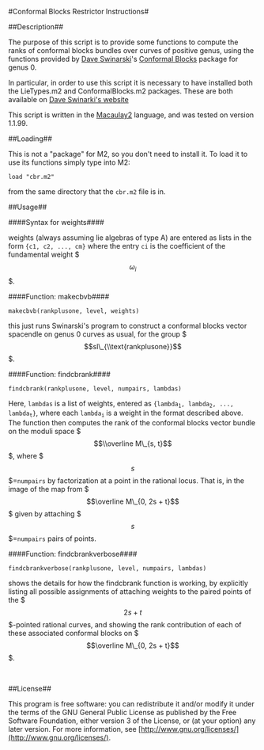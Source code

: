 #Conformal Blocks Restrictor Instructions#

##Description##

The purpose of this script is to provide some functions to compute the ranks of conformal blocks bundles over curves of positive genus, using the functions provided by [Dave Swinarski](http://faculty.fordham.edu/dswinarski/)'s [Conformal Blocks](http://faculty.fordham.edu/dswinarski/conformalblocks/) package for genus 0.

In particular, in order to use this script it is necessary to have installed both the LieTypes.m2 and ConformalBlocks.m2 packages. These are both available on [Dave Swinarki's website](http://faculty.fordham.edu/dswinarski/conformalblocks/)

This script is written in the [Macaulay2](http://www.math.uiuc.edu/Macaulay2/) language, and was tested on version 1.1.99.

##Loading##

This is not a "package" for M2, so you don't need to install it. To load it to use its functions simply type into M2:

	load "cbr.m2"
	
from the same directory that the <code>cbr.m2</code> file is in.

##Usage##

####Syntax for weights####
 
weights (always assuming lie algebras of type A) are entered as lists in the form <code>{c1, c2, ..., cm}</code> where the entry <code>ci</code> is the coefficient of the fundamental weight $$$\omega_i$$$. 


####Function: makecbvb####


	makecbvb(rankplusone, level, weights)
this just runs Swinarski's program to construct a conformal blocks vector spacendle on genus 0 curves as usual, for the group $$$sl\_{\\text{rankplusone}}$$$.
 
####Function: findcbrank####
 
	findcbrank(rankplusone, level, numpairs, lambdas)
	
Here, <code>lambdas</code> is a list of weights, entered as <code>{lambda<sub>1</sub>, lambda<sub>2</sub>, ..., lambda<sub>t</sub>}</code>, where each <code>lambda<sub>i</sub></code> is a weight in the format described above. The function then computes the rank of the conformal blocks vector bundle on the moduli space $$$\\overline M\_{s, t}$$$, where $$$s$$$=<code>numpairs</code> by factorization at a point in the rational locus. That is, in the image of the map from $$$\overline M\_{0, 2s + t}$$$ given by attaching $$$s$$$=<code>numpairs</code> pairs of points.

####Function: findcbrankverbose####

 	
	findcbrankverbose(rankplusone, level, numpairs, lambdas)

shows the details for how the findcbrank function is working, by explicitly listing all possible assignments of attaching weights to the paired points of the $$$2s + t$$$-pointed rational curves, and showing the rank contribution of each of these associated conformal blocks on $$$\overline M\_{0, 2s + t}$$$.
 	
<br />

##License##

This program is free software: you can redistribute it and/or modify it under the terms of the GNU General Public License as published by the Free Software Foundation, either version 3 of the License, or (at your option) any later version.
For more information, see [http://www.gnu.org/licenses/](http://www.gnu.org/licenses/).

<br />
<br />
<br />





